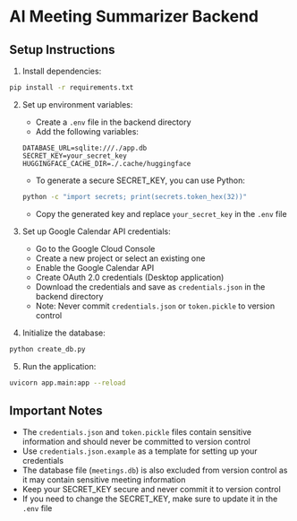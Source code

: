 # AI Meeting Summarizer Backend

## Setup Instructions

1. Install dependencies:
```bash
pip install -r requirements.txt
```

2. Set up environment variables:
   - Create a `.env` file in the backend directory
   - Add the following variables:
   ```
   DATABASE_URL=sqlite:///./app.db
   SECRET_KEY=your_secret_key
   HUGGINGFACE_CACHE_DIR=./.cache/huggingface
   ```
   - To generate a secure SECRET_KEY, you can use Python:
   ```bash
   python -c "import secrets; print(secrets.token_hex(32))"
   ```
   - Copy the generated key and replace `your_secret_key` in the `.env` file

3. Set up Google Calendar API credentials:
   - Go to the Google Cloud Console
   - Create a new project or select an existing one
   - Enable the Google Calendar API
   - Create OAuth 2.0 credentials (Desktop application)
   - Download the credentials and save as `credentials.json` in the backend directory
   - Note: Never commit `credentials.json` or `token.pickle` to version control

4. Initialize the database:
```bash
python create_db.py
```

5. Run the application:
```bash
uvicorn app.main:app --reload
```

## Important Notes

- The `credentials.json` and `token.pickle` files contain sensitive information and should never be committed to version control
- Use `credentials.json.example` as a template for setting up your credentials
- The database file (`meetings.db`) is also excluded from version control as it may contain sensitive meeting information
- Keep your SECRET_KEY secure and never commit it to version control
- If you need to change the SECRET_KEY, make sure to update it in the `.env` file 